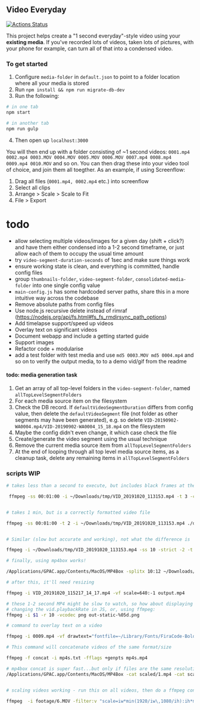 ## Video Everyday

[![Actions Status](https://github.com/umaar/video-everyday/workflows/Node%20CI/badge.svg)](https://github.com/umaar/video-everyday/actions)

This project helps create a "1 second everyday"-style video using your __existing media__. If you've recorded lots of videos, taken lots of pictures, with your phone for example, can turn all of that into a condensed video.

### To get started

1. Configure `media-folder` in `default.json` to point to a folder location where all your media is stored
2. Run `npm install && npm run migrate-db-dev`
3. Run the following:

```sh
# in one tab
npm start

# in another tab
npm run gulp
```

4. Then open up `localhost:3000`

You will then end up with a folder consisting of ~1 second videos: `0001.mp4 0002.mp4 0003.MOV 0004.MOV 0005.MOV 0006.MOV 0007.mp4 0008.mp4 0009.mp4 0010.MOV` and so on. You can then drag these into your video tool of choice, and join them all toegther. As an example, if using Screenflow:

1. Drag all files (`0001.mp4, 0002.mp4` etc.) into screenflow
2. Select all clips
3. Arrange > Scale > Scale to Fit
4. File > Export

# todo

- allow selecting multiple videos/images for a given day (shift + click?) and have them either condensed into a 1-2 second timeframe, or just allow each of them to occupy the usual time amount
- try `video-segment-duration-seconds` of 1sec and make sure things work
- ensure working state is clean, and everything is committed, handle config files
- group `thumbnails-folder`, `video-segment-folder`, `consolidated-media-folder` into one single config value
- `main-config.js` has some hardcoded server paths, share this in a more intuitive way across the codebase
- Remove absolute paths from config files
- Use node.js recursive delete instead of rimraf (https://nodejs.org/api/fs.html#fs_fs_rmdirsync_path_options)
- Add timelapse support/speed up videos
- Overlay text on significant videos
- Document webapp and include a getting started guide
- Support images
- Refactor code + modularise
- add a test folder with test media and use `md5 0003.MOV md5 0004.mp4` and so on to verify the output media, to to a demo vid/gif from the readme


#### todo: media generation task

1. Get an array of all top-level folders in the `video-segment-folder`, named `allTopLevelSegmentFolders`
2. For each media source item on the filesystem
3. Check the DB record. If `defaultVideoSegmentDuration` differs from config value, then delete the `defaultVideoSegment` file (not folder as other segments may have been generated), e.g. so delete `VID-20190902-WA0004.mp4/VID-20190902-WA0004_15_18.mp4` on the filesystem
4. Maybe the config didn't even change, it which case check the file 
5. Create/generate the video segment using the usual technique
6. Remove the current media source item from `allTopLevelSegmentFolders`
7. At the end of looping through all top level media source items, as a cleanup task, delete any remaining items in `allTopLevelSegmentFolders`


### scripts WIP

```sh
# takes less than a second to execute, but includes black frames at the start

 ffmpeg -ss 00:01:00 -i ~/Downloads/tmp/VID_20191020_113153.mp4 -t 3 -c copy -avoid_negative_ts 1 ./dist/test.mp4


# takes 1 min, but is a correctly formatted video file

ffmpeg -ss 00:01:00 -t 2 -i ~/Downloads/tmp/VID_20191020_113153.mp4 ./dist/foo.mp4


# Similar (slow but accurate and working), not what the difference is

ffmpeg -i ~/Downloads/tmp/VID_20191020_113153.mp4 -ss 10 -strict -2 -t 2 ./dist/foo.mp4

# finally, using mp4box works!

/Applications/GPAC.app/Contents/MacOS/MP4Box -splitx 10:12 ~/Downloads/tmp/VID_20191020_115217.mp4

# after this, it'll need resizing

ffmpeg -i VID_20191020_115217_14_17.mp4 -vf scale=640:-1 output.mp4

# these 1-2 second MP4 might be slow to watch, so how about displaying a sped up version either by:
# changing the vid.playbackRate in JS, or, using ffmpeg:
ffmpeg -i $1 -r 10 -vcodec png out-static-%05d.png

# command to overlay text on a video

ffmpeg -i 0009.mp4 -vf drawtext="fontfile=~/Library/Fonts/FiraCode-Bold.ttf: text='some text!':fontsize=80:fontcolor=white:x=100:y=100" 0009-text.mp4

# This command will concatenate videos of the same format/size

ffmpeg -f concat -i mp4s.txt -fflags +genpts mp4s.mp4

# mp4box concat is super fast...but only if files are the same resolution
/Applications/GPAC.app/Contents/MacOS/MP4Box -cat scaled/1.mp4 -cat scaled/2.mp4 -cat scaled/3.mp4 -cat scaled/4.mp4 -cat scaled/5.mp4 -new mp4box.mp4


# scaling videos working - run this on all videos, then do a ffmpeg concat https://superuser.com/a/547406

ffmpeg  -i footage/6.MOV -filter:v "scale=iw*min(1920/iw\,1080/ih):ih*min(1920/iw\,1080/ih), pad=1920:1080:(1920-iw*min(1920/iw\,1080/ih))/2:(1080-ih*min(1920/iw\,1080/ih))/2" -c:a copy scaled/6.mp4

```

